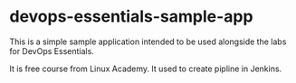 # devops-essentials-sample-app

This is a simple sample application intended to be used alongside the labs for DevOps Essentials.

It is free course from Linux Academy.
It used to create pipline in Jenkins.
